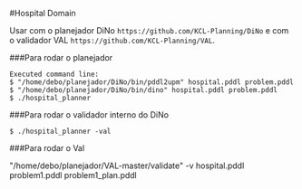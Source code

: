 #Hospital Domain

Usar com o planejador DiNo `https://github.com/KCL-Planning/DiNo` e com o validador VAL `https://github.com/KCL-Planning/VAL`.

###Para rodar o planejador 

```
Executed command line: 
$ "/home/debo/planejador/DiNo/bin/pddl2upm" hospital.pddl problem.pddl
$ "/home/debo/planejador/DiNo/bin/dino" hospital.pddl problem.pddl
$ ./hospital_planner
```

###Para rodar o validador  interno do DiNo

```
$ ./hospital_planner -val
```
###Para rodar o Val

"/home/debo/planejador/VAL-master/validate" -v hospital.pddl problem1.pddl problem1_plan.pddl
